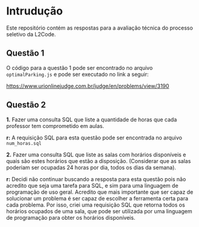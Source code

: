 
# Intrudução

  

Este repositório contém as respostas para a avaliação técnica do processo seletivo da L2Code.

  

## Questão 1

O código para a questão 1 pode ser encontrado no arquivo `optimalParking.js` e pode ser executado no link a seguir:

https://www.urionlinejudge.com.br/judge/en/problems/view/3190

  

## Questão 2

**1.** Fazer uma consulta SQL que liste a quantidade de horas que cada professor tem comprometido em aulas.

  

**r:** A requisição SQL para esta questão pode ser encontrada no arquivo `num_horas.sql`

**2.** Fazer uma consulta SQL que liste as salas com horários disponíveis e quais são estes horários que estão a disposição. (Considerar que as salas poderiam ser ocupadas 24 horas por dia, todos os dias da semana).

  

**r:** Decidi não continuar buscando a resposta para esta questão pois não acredito que seja uma tarefa para SQL, e sim para uma linguagem de programação de uso geral. Acredito que mais importante que ser capaz de solucionar um problema é ser capaz de escolher a ferramenta certa para cada problema. Por isso, criei uma requisição SQL que retorna todos os horários ocupados de uma sala, que pode ser utilizada por uma linguagem de programação para obter os horários disponíveis.